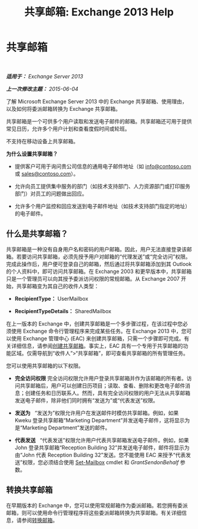 ﻿---
title: '共享邮箱: Exchange 2013 Help'
TOCTitle: 共享邮箱
ms:assetid: 1d71c01b-e261-408e-a633-1d1c9d00032a
ms:mtpsurl: https://technet.microsoft.com/zh-cn/library/JJ150498(v=EXCHG.150)
ms:contentKeyID: 50490007
ms.date: 01/11/2018
mtps_version: v=EXCHG.150
ms.translationtype: HT
---

# 共享邮箱

 

_**适用于：** Exchange Server 2013_

_**上一次修改主题：** 2015-06-04_

了解 Microsoft Exchange Server 2013 中的 Exchange 共享邮箱、使用理由，以及如何将委派邮箱转换为 Exchange 共享邮箱。

共享邮箱是一个可供多个用户读取和发送电子邮件的邮箱。共享邮箱还可用于提供常见日历，允许多个用户计划和查看度假时间或轮班。

不支持在移动设备上共享邮箱。

**为什么设置共享邮箱？**

  - 提供客户可用于询问贵公司信息的通用电子邮件地址（如 info@contoso.com 或 sales@contoso.com）。

  - 允许向员工提供集中服务的部门（如技术支持部门、人力资源部门或打印服务部门）对员工的问题做出回应。

  - 允许多个用户监控和回应发送到电子邮件地址（如技术支持部门指定的地址）的电子邮件。

## 什么是共享邮箱？

共享邮箱是一种没有自身用户名和密码的用户邮箱。因此，用户无法直接登录该邮箱。若要访问共享邮箱，必须先授予用户对邮箱的“代理发送”或“完全访问”权限。完成此操作后，用户便可登录自己的邮箱，然后通过将共享邮箱添加到其 Outlook 的个人资料中，即可访问共享邮箱。在 Exchange 2003 和更早版本中，共享邮箱只是一个管理员可以向其授予委派访问权限的常规邮箱。从 Exchange 2007 开始，共享邮箱变为其自己的收件人类型：

  - **RecipientType：** UserMailbox

  - **RecipientTypeDetails：** SharedMailbox

在上一版本的 Exchange 中，创建共享邮箱是一个多步骤过程，在该过程中您必须使用 Exchange 命令行管理程序来完成某些任务。在 Exchange 2013 中，您可以使用 Exchange 管理中心 (EAC) 来创建共享邮箱，只需一个步骤即可完成。有关详细信息，请参阅[创建共享邮箱](create-a-shared-mailbox-exchange-2013-help.md)。事实上，EAC 具有一个专用于共享邮箱的功能区域。仅需导航到“收件人”\>“共享邮箱”，即可查看共享邮箱的所有管理任务。

您可以使用共享邮箱的以下权限。

  - **完全访问权限** 完全访问权限允许用户登录共享邮箱并作为该邮箱的所有者。访问共享邮箱后，用户可以创建日历项目；读取、查看、删除和更改电子邮件消息；创建任务和日历联系人。然而，具有完全访问权限的用户无法从共享邮箱发送电子邮件，除非他们同时拥有“发送为”或“代表发送”权限。

  - **发送为**   “发送为”权限允许用户在发送邮件时模仿共享邮箱。例如，如果 Kweku 登录共享邮箱“Marketing Department”并发送电子邮件，这将显示为是“Marketing Department”发送的邮件。

  - **代表发送**   “代表发送”权限允许用户代表共享邮箱发送电子邮件。例如，如果 John 登录共享邮箱“Reception Building 32”并发送电子邮件，邮件将显示为由“John 代表 Reception Building 32”发送。您不能使用 EAC 来授予“代表发送”权限，您必须结合使用 [Set-Mailbox](https://technet.microsoft.com/zh-cn/library/bb123981\(v=exchg.150\)) cmdlet 和 *GrantSendonBehalf* 参数。

## 转换共享邮箱

在早期版本的 Exchange 中，您可以使用常规邮箱作为委派邮箱。若您拥有委派邮箱，则可以使用命令行管理程序将这些委派邮箱转换为共享邮箱。有关详细信息，请参阅[转换邮箱](convert-a-mailbox-exchange-2013-help.md)。

